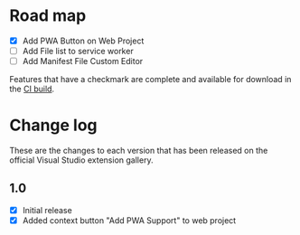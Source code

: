 # Road map

- [x] Add PWA Button on Web Project
- [ ] Add File list to service worker
- [ ] Add Manifest File Custom Editor

Features that have a checkmark are complete and available for
download in the
[CI build](http://vsixgallery.com/extension/AddPWASupport.c140d5d7-6be7-41da-a3b4-785f479b825d/).

# Change log

These are the changes to each version that has been released
on the official Visual Studio extension gallery.


## 1.0

- [x] Initial release
- [x] Added context button "Add PWA Support" to web project
